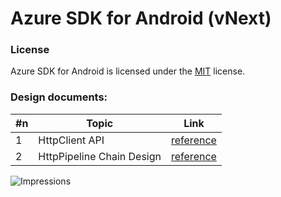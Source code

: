 
# Azure SDK for Android (vNext)

### License

Azure SDK for Android is licensed under the [MIT](https://github.com/Azure/azure-sdk-for-android/blob/master/LICENSE.txt) license.

### Design documents:

#n | Topic | Link
-- | --- | --- 
1 | HttpClient API | [reference](https://gist.github.com/anuchandy/ce2319492824d548b5ed00a0529eb4ba)
2 | HttpPipeline Chain Design | [reference](https://gist.github.com/anuchandy/f5339a661912d766214fc37570de8c7a)






![Impressions](https://azure-sdk-impressions.azurewebsites.net/api/impressions/azure-sdk-for-java%2FREADME.png)

